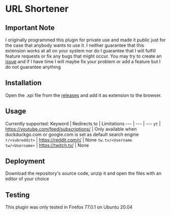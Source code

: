 # URL Shortener
## Important Note
I originally programmed this plugin for private use and made it public just for the case that anybody wants to use it. I neither guarantee that this extension works at all on your system nor do I guarantee that I will fulfill feature requests or fix any bugs that might occur. You may try to create an [issue](https://github.com/TrojanerHD/Shortener/issues) and if I have time I will maybe fix your problem or add a feature but I do not guarantee anything 
## Installation
Open the .xpi file from the [releases](https://github.com/TrojanerHD/Shortener/releases) and add it as extension to the browser.
## Usage
Currently supported:
Keyword | Redirects to | Limitations
--- | --- | ---
`yt` | https://youtube.com/feed/subscriptions/ | Only available when duckduckgo.com or google.com is set as default search engine
`r/<subreddit>` | https://reddit.com/r/<subreddit> | None 
`tw.tv/<Username`<br>`tw/<Username>` | https://twitch.tv/<Username> | None 
## Deployment
Download the repository's source code, unzip it and open the files with an editor of your choice
## Testing
This plugin was only tested in Firefox 77.0.1 on Ubuntu 20.04

